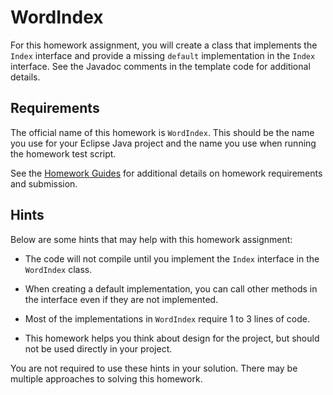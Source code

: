 WordIndex
=================================================

For this homework assignment, you will create a class that implements the `Index` interface and provide a missing `default` implementation in the `Index` interface. See the Javadoc comments in the template code for additional details.

## Requirements ##

The official name of this homework is `WordIndex`. This should be the name you use for your Eclipse Java project and the name you use when running the homework test script.

See the [Homework Guides](https://usf-cs212-2020.github.io/guides/homework/) for additional details on homework requirements and submission.

## Hints ##

Below are some hints that may help with this homework assignment:

  - The code will not compile until you implement the `Index` interface in the `WordIndex` class. 

  - When creating a default implementation, you can call other methods in the interface even if they are not implemented.

  - Most of the implementations in `WordIndex` require 1 to 3 lines of code.

  - This homework helps you think about design for the project, but should not be used directly in your project.

You are not required to use these hints in your solution. There may be multiple approaches to solving this homework.